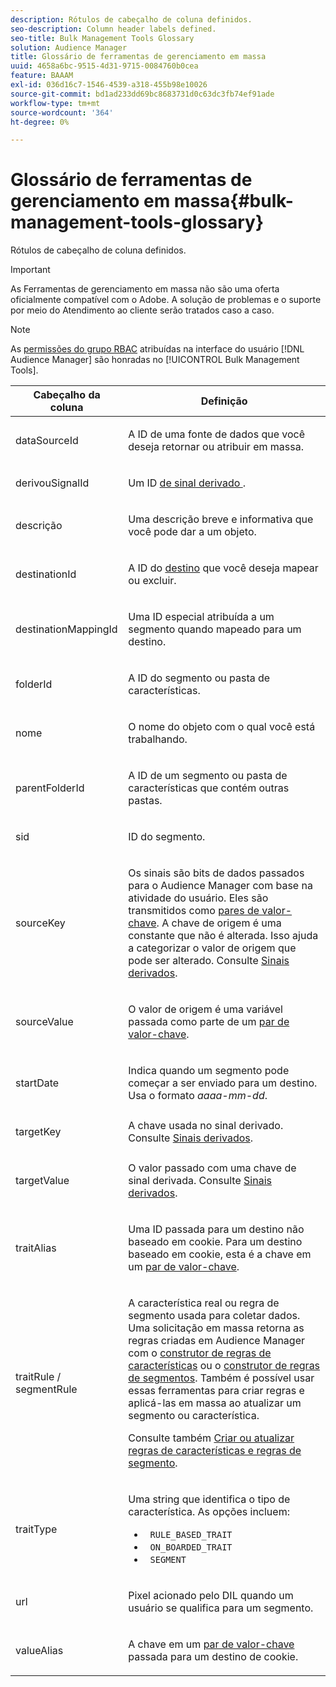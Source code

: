 ```yaml
---
description: Rótulos de cabeçalho de coluna definidos.
seo-description: Column header labels defined.
seo-title: Bulk Management Tools Glossary
solution: Audience Manager
title: Glossário de ferramentas de gerenciamento em massa
uuid: 4658a6bc-9515-4d31-9715-0084760b0cea
feature: BAAAM
exl-id: 036d16c7-1546-4539-a318-455b98e10026
source-git-commit: bd1ad233dd69bc8683731d0c63dc3fb74ef91ade
workflow-type: tm+mt
source-wordcount: '364'
ht-degree: 0%

---
```


# Glossário de ferramentas de gerenciamento em massa{#bulk-management-tools-glossary}

Rótulos de cabeçalho de coluna definidos.

>[!IMPORTANT]
>
>As Ferramentas de gerenciamento em massa não são uma oferta oficialmente compatível com o Adobe. A solução de problemas e o suporte por meio do Atendimento ao cliente serão tratados caso a caso.

<!-- 

<p>r_bulk_glossary.xml </p>

 -->

>[!NOTE]
>
>As [permissões do grupo RBAC](../../features/administration/administration-overview.md) atribuídas na interface do usuário [!DNL Audience Manager] são honradas no [!UICONTROL Bulk Management Tools].

<table id="table_2C2BC2FB3EFC443C9A5AE18EFC6FABFD"> 
 <thead> 
  <tr> 
   <th colname="col1" class="entry"> Cabeçalho da coluna </th> 
   <th colname="col2" class="entry"> Definição </th> 
  </tr> 
 </thead>
 <tbody> 
  <tr> 
   <td colname="col1"> <p> <span class="term"> dataSourceId</span> </p> </td> 
   <td colname="col2"> <p>A ID de uma fonte de dados <a href="../../features/datasources-list-and-settings.md#data-sources-list-and-settings"></a> que você deseja retornar ou atribuir em massa. </p> </td> 
  </tr> 
  <tr> 
   <td colname="col1"> <p> <span class="term"> derivouSignalId</span> </p> </td> 
   <td colname="col2"> <p>Um ID <a href="../../features/derived-signals.md"> de sinal derivado </a>. </p> </td> 
  </tr> 
  <tr> 
   <td colname="col1"> <p> <span class="term"> descrição</span> </p> </td> 
   <td colname="col2"> <p>Uma descrição breve e informativa que você pode dar a um objeto. </p> </td> 
  </tr> 
  <tr> 
   <td colname="col1"> <p> <span class="term"> destinationId</span> </p> </td> 
   <td colname="col2"> <p>A ID do <a href="../../features/destinations/destinations.md"> destino</a> que você deseja mapear ou excluir. </p> </td> 
  </tr> 
  <tr> 
   <td colname="col1"> <p> <span class="term"> destinationMappingId</span> </p> </td> 
   <td colname="col2"> <p>Uma ID especial atribuída a um segmento quando mapeado para um destino. </p> </td> 
  </tr> 
  <tr> 
   <td colname="col1"> <p> <span class="term"> folderId</span> </p> </td> 
   <td colname="col2"> <p>A ID do segmento ou pasta de características. </p> </td> 
  </tr> 
  <tr> 
   <td colname="col1"> <p> <span class="term"> nome</span> </p> </td> 
   <td colname="col2"> <p>O nome do objeto com o qual você está trabalhando. </p> </td> 
  </tr> 
  <tr> 
   <td colname="col1"> <p> <span class="term"> parentFolderId</span> </p> </td> 
   <td colname="col2"> <p>A ID de um segmento ou pasta de características que contém outras pastas. </p> </td> 
  </tr> 
  <tr> 
   <td colname="col1"> <p> <span class="term"> sid</span> </p> </td> 
   <td colname="col2"> <p>ID do segmento. </p> </td> 
  </tr> 
  <tr> 
   <td colname="col1"> <p> <span class="term"> sourceKey</span> </p> </td> 
   <td colname="col2"> <p>Os sinais são bits de dados passados para o <span class="keyword"> Audience Manager</span> com base na atividade do usuário. Eles são transmitidos como <a href="../../reference/key-value-pairs-explained.md"> pares de valor-chave</a>. A chave de origem é uma constante que não é alterada. Isso ajuda a categorizar o valor de origem que pode ser alterado. Consulte <a href="../../features/derived-signals.md"> Sinais derivados</a>. </p> </td> 
  </tr> 
  <tr> 
   <td colname="col1"> <p> <span class="term"> sourceValue</span> </p> </td> 
   <td colname="col2"> <p>O valor de origem é uma variável passada como parte de um <a href="../../reference/key-value-pairs-explained.md"> par de valor-chave</a>. </p> </td> 
  </tr> 
  <tr> 
   <td colname="col1"> <p> <span class="term">startDate</span> </p> </td> 
   <td colname="col2"> <p>Indica quando um segmento pode começar a ser enviado para um destino. Usa o formato <i>aaaa-mm-dd</i>. </p> </td> 
  </tr> 
  <tr> 
   <td colname="col1"> <p> <span class="term">targetKey</span> </p> </td> 
   <td colname="col2">A chave usada no sinal derivado. Consulte <a href="../../features/derived-signals.md"> Sinais derivados</a>. </td> 
  </tr> 
  <tr> 
   <td colname="col1"> <p> <span class="term">targetValue</span> </p> </td> 
   <td colname="col2"> <p>O valor passado com uma chave de sinal derivada. Consulte <a href="../../features/derived-signals.md"> Sinais derivados</a>. </p> </td> 
  </tr> 
  <tr> 
   <td colname="col1"> <p> <span class="term"> traitAlias</span> </p> </td> 
   <td colname="col2"> <p>Uma ID passada para um destino não baseado em cookie. Para um destino baseado em cookie, esta é a chave em um <a href="../../reference/key-value-pairs-explained.md"> par de valor-chave</a>. </p> </td> 
  </tr> 
  <tr> 
   <td colname="col1"> <p> <span class="term"> traitRule / segmentRule</span> </p> </td> 
   <td colname="col2"> <p>A característica real ou regra de segmento usada para coletar dados. Uma solicitação em massa retorna as regras criadas em <span class="keyword"> Audience Manager</span> com o <a href="../../features/traits/about-trait-builder.md"> construtor de regras de características</a> ou o <a href="../../features/segments/segment-builder.md"> construtor de regras de segmentos</a>. Também é possível usar essas ferramentas para criar regras e aplicá-las em massa ao atualizar um segmento ou característica. </p> <p>Consulte também <a href="../../reference/bulk-management-tools/bulk-rules.md"> Criar ou atualizar regras de características e regras de segmento</a>. </p> </td> 
  </tr> 
  <tr> 
   <td colname="col1"> <p> <span class="term"> traitType</span> </p> </td> 
   <td colname="col2"> <p>Uma string que identifica o tipo de característica. As opções incluem: </p> 
    <ul id="ul_AB5B4F87B14241DCBBE44B0B7BD4EF72"> 
     <li id="li_21F9412CDDC64FAA888C6542E284C436"> <code> RULE_BASED_TRAIT</code> </li> 
     <li id="li_5A5EA9A1EC5C45C991875EBBE7979A5A"> <code> ON_BOARDED_TRAIT </code> </li> 
     <li id="li_F38B58ADE3324E97A71E3F94F11945BE"> <code> SEGMENT</code> </li> 
    </ul> </td> 
  </tr> 
  <tr> 
   <td colname="col1"> <p> <span class="term"> url</span> </p> </td> 
   <td colname="col2"> <p>Pixel acionado pelo DIL quando um usuário se qualifica para um segmento. </p> </td> 
  </tr> 
  <tr> 
   <td colname="col1"> <p> <span class="term"> valueAlias</span> </p> </td> 
   <td colname="col2"> <p>A chave em um <a href="../../reference/key-value-pairs-explained.md"> par de valor-chave</a> passada para um destino de cookie. </p> </td> 
  </tr> 
 </tbody> 
</table>

